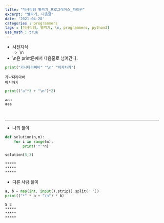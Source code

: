 ```yaml
---
title: "직사각형 별찍기_프로그래머스_파이썬"
excerpt: "별찍기, 다음줄"
date: '2021-04-28'
categories : programmers
tags : [직사각형, 별찍기, \n, programmers, python3]
use_math : true
---
```




* 사전지식
    * \n
* \n은 print문에서 다음줄로 넘어간다.


```python
print("가나다라마바" "\n" "아자차카")
```

    가나다라마바
    아자차카



```python
print(("a"*3 + "\n")*2)
```

    aaa
    aaa


​    

---

* 나의 풀이


```python
def solution(n,m):
    for i in range(m):
        print('*'*n)

solution(5,3)
```

    *****
    *****
    *****


* 다른 사람 풀이


```python
a, b = map(int, input().strip().split(' '))
print(("*" * a + "\n") * b)

```

    5 3
    *****
    *****
    *****


​    


```python

```
